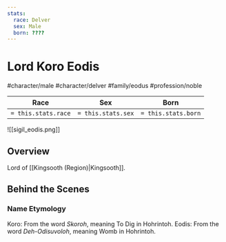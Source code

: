 ```yaml
---
stats:
  race: Delver
  sex: Male
  born: ????
---
```


# Lord Koro Eodis
#character/male #character/delver #family/eodus #profession/noble

Race | Sex | Born
-----|-----|-----
`= this.stats.race` | `= this.stats.sex` | `= this.stats.born` | `= this.stats.died`

![[sigil_eodis.png]]

## Overview
Lord of [[Kingsooth (Region)|Kingsooth]].

## Behind the Scenes
### Name Etymology
Koro: From the word *Skoroh*, meaning To Dig in Hohrintoh.
Eodis: From the word *Deh-Odisuvoloh*, meaning Womb in Hohrintoh.